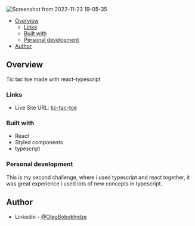 ![Screenshot from 2022-11-23 19-05-35](https://user-images.githubusercontent.com/105369627/203580781-9cb6b9de-dbaa-47d2-ba6e-071231729d7e.png)


- [Overview](#overview)
  - [Links](#links)
  - [Built with](#built-with)
  - [Personal development](#personal-development)
- [Author](#author)

## Overview

Tic tac toe made with react-typescript

### Links

- Live Site URL: [tic-tac-toe](https://olegbobokhidze-tic-tac-toe-gules-xi.vercel.app/)


### Built with

- React
- Styled components
- typescript

### Personal development

This is my second challenge, where i used typescript and react together, it was great experience i used lots of new concepts in typescript.

## Author

- Linkedin - [@OlegBobokhidze](https://www.linkedin.com/in/oleg-bobokhidze-083656241)
